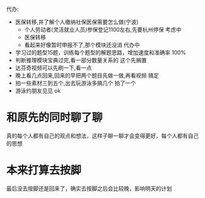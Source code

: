 代办:
+ 医保转移,并了解个人缴纳社保医保需要怎么做(宁波)
  + 个人劳动者(灵活就业人员)参保登记1100左右,先要杭州停保 考虑中
  + 医保转移
  + 看起来好像暂时申报不了,那个模块还没消 代办中
+ 学习过的题型15题，训练每个题型的解题思路，增加速度和准确率  100%
+ 判断推理模块宝典过完,看一部分数量关系的  这个先搁置  
+ 达芬奇视频可以先刷一下,看一点
+ 晚上看几点回来,回来的早把两个题目先做一做,再看视频  搞定
+ 拍一些素材三到五个,出去玩游泳多搞几个  拍了一个
+ 游泳约朋友见见  ok

# 和原先的同时聊了聊
真的每个人都有自己的观点和想法，这样子聊一聊才会变得更好，每个人都有自己的思想

# 本来打算去按脚
最后没去按脚还是回来了，确实去按脚之后会比较晚，影响明天的计划